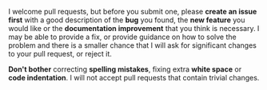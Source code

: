 I welcome pull requests, but before you submit one, please **create an issue
first** with a good description of the **bug** you found, the **new feature**
you would like or the **documentation improvement** that you think is
necessary.  I may be able to provide a fix, or provide guidance on how to
solve the problem and there is a smaller chance that I will ask for
significant changes to your pull request, or reject it.

**Don't bother** correcting **spelling mistakes**, fixing extra **white
space** or **code indentation**.  I will not accept pull requests that contain
trivial changes.

